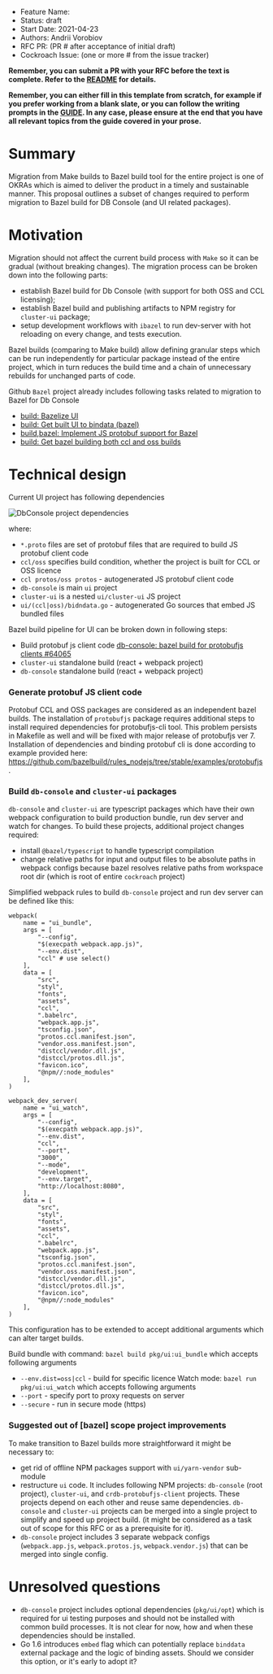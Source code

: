 - Feature Name:
- Status: draft
- Start Date: 2021-04-23
- Authors: Andrii Vorobiov
- RFC PR: (PR # after acceptance of initial draft)
- Cockroach Issue: (one or more # from the issue tracker)

**Remember, you can submit a PR with your RFC before the text is
complete. Refer to the [README](README.md#rfc-process) for details.**

**Remember, you can either fill in this template from scratch, for
example if you prefer working from a blank slate, or you can follow
the writing prompts in the [GUIDE](GUIDE.md). In any case, please ensure
at the end that you have all relevant topics from the guide covered in
your prose.**

# Summary

Migration from Make builds to Bazel build tool for the entire project is one of OKRAs which is aimed to
deliver the product in a timely and sustainable manner. This proposal outlines a subset of changes required to perform 
migration to Bazel build for DB Console (and UI related packages).

# Motivation

Migration should not affect the current build process with `Make` so it can be gradual (without
breaking changes).
The migration process can be broken down into the following parts:
- establish Bazel build for Db Console (with support for both OSS and CCL licensing);
- establish Bazel build and publishing artifacts to NPM registry for `cluster-ui` package;
- setup development workflows with `ibazel` to run dev-server with hot reloading on every change, and
tests execution.

Bazel builds (comparing to Make build) allow defining granular steps which can be run independently for particular
package instead of the entire project, which in turn reduces the build time and a chain of unnecessary rebuilds for
unchanged parts of code.

Github `Bazel` project already includes following tasks related to migration to Bazel for Db Console   
- [build: Bazelize UI](https://github.com/cockroachdb/cockroach/issues/56068)
- [build: Get built UI to bindata (bazel)](https://github.com/cockroachdb/cockroach/issues/56069)
- [build,bazel: Implement JS protobuf support for Bazel](https://github.com/cockroachdb/cockroach/issues/59329)
- [build: Get bazel building both ccl and oss builds](https://github.com/cockroachdb/cockroach/issues/56071)

# Technical design

Current UI project has following dependencies

![DbConsole project dependencies](images/db-console-bazel-build.png?raw=true)

where:
- `*.proto` files are set of protobuf files that are required to build JS protobuf client code
- `ccl/oss` specifies build condition, whether the project is built for CCL or OSS licence
- `ccl protos/oss protos` - autogenerated JS protobuf client code
- `db-console` is main `ui` project
- `cluster-ui` is a nested `ui/cluster-ui` JS project
- `ui/(ccl|oss)/bidndata.go` - autogenerated Go sources that embed JS bundled files

Bazel build pipeline for UI can be broken down in following steps:
- Build protobuf js client code [db-console: bazel build for protobufjs clients #64065](https://github.com/cockroachdb/cockroach/pull/64065)
- `cluster-ui` standalone build (react + webpack project) 
- `db-console` standalone build (react + webpack project)

### Generate protobuf JS client code
Protobuf CCL and OSS packages are considered as an independent bazel builds. The installation of `protobufjs` package
requires additional steps to install required dependencies for protobufjs-cli tool. This problem persists in Makefile
as well and will be fixed with major release of protobufjs ver 7. Installation of dependencies and binding protobuf cli
is done according to example provided here: https://github.com/bazelbuild/rules_nodejs/tree/stable/examples/protobufjs.

### Build `db-console` and `cluster-ui` packages
`db-console` and `cluster-ui` are typescript packages which have their own webpack configuration to build production
bundle, run dev server and watch for changes.
To build these projects, additional project changes required:
- install `@bazel/typescript` to handle typescript compilation
- change relative paths for input and output files to be absolute paths in webpack configs because bazel resolves
  relative paths from workspace root dir (which is root of entire `cockroach` project)

Simplified webpack rules to build `db-console` project and run dev server can be defined like this:
```
webpack(
    name = "ui_bundle",
    args = [
        "--config",
        "$(execpath webpack.app.js)",
        "--env.dist",
        "ccl" # use select()
    ],
    data = [
        "src",
        "styl",
        "fonts",
        "assets",
        "ccl",
        ".babelrc",
        "webpack.app.js",
        "tsconfig.json",
        "protos.ccl.manifest.json",
        "vendor.oss.manifest.json",
        "distccl/vendor.dll.js",
        "distccl/protos.dll.js",
        "favicon.ico",
        "@npm//:node_modules"
    ],
)

webpack_dev_server(
    name = "ui_watch",
    args = [
        "--config",
        "$(execpath webpack.app.js)",
        "--env.dist",
        "ccl",
        "--port",
        "3000",
        "--mode",
        "development",
        "--env.target",
        "http://localhost:8080",
    ],
    data = [
        "src",
        "styl",
        "fonts",
        "assets",
        "ccl",
        ".babelrc",
        "webpack.app.js",
        "tsconfig.json",
        "protos.ccl.manifest.json",
        "vendor.oss.manifest.json",
        "distccl/vendor.dll.js",
        "distccl/protos.dll.js",
        "favicon.ico",
        "@npm//:node_modules"
    ],
)
```

This configuration has to be extended to accept additional arguments which can alter target builds.

Build bundle with command: `bazel build pkg/ui:ui_bundle` which accepts following arguments
- `--env.dist=oss|ccl` - build for specific licence
Watch mode: `bazel run pkg/ui:ui_watch` which accepts following arguments
- `--port` - specify port to proxy requests on server
- `--secure` - run in secure mode (https)

### Suggested out of [bazel] scope project improvements 
To make transition to Bazel builds more straightforward it might be necessary to:  
- get rid of offline NPM packages support with `ui/yarn-vendor` sub-module
- restructure `ui` code. It includes following NPM projects: `db-console` (root project), `cluster-ui`, and
`crdb-protobufjs-client` projects. These projects depend on each other and reuse same dependencies.
`db-console` and `cluster-ui` projects can be merged into a single project to simplify and speed up project build.
  (it might be considered as a task out of scope for this RFC or as a prerequisite for it).
- `db-console` project includes 3 separate webpack configs (`webpack.app.js`, `webpack.protos.js`, `webpack.vendor.js`)
that can be merged into single config.

# Unresolved questions
- `db-console` project includes optional dependencies (`pkg/ui/opt`) which is required for ui testing purposes and
  should not be installed with common build processes. It is not clear for now, how and when these dependencies should
  be installed.
- Go 1.6 introduces `embed` flag which can potentially replace `binddata` external package and the logic of binding
  assets. Should we consider this option, or it's early to adopt it?
